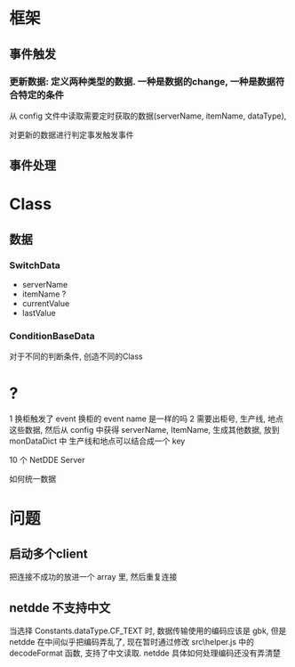 # 框架

## 事件触发

### 更新数据: 定义两种类型的数据. 一种是数据的change, 一种是数据符合特定的条件

从 config 文件中读取需要定时获取的数据(serverName, itemName, dataType), 

对更新的数据进行判定事发触发事件


## 事件处理



# Class

## 数据

### SwitchData

- serverName
- itemName ?
- currentValue
- lastValue

### ConditionBaseData

对于不同的判断条件, 创造不同的Class



# ?
1 换柜触发了 event
换柜的 event name 是一样的吗
2 需要出柜号, 生产线, 地点这些数据, 然后从 config 中获得 serverName, ItemName, 生成其他数据, 放到 monDataDict 中
生产线和地点可以结合成一个 key

10 个 NetDDE Server

如何统一数据



# 问题

## 启动多个client
把连接不成功的放进一个 array 里, 然后重复连接

## netdde 不支持中文

当选择 Constants.dataType.CF_TEXT 时, 数据传输使用的编码应该是 gbk, 但是 netdde 在中间似乎把编码弄乱了, 现在暂时通过修改 src\helper.js 中的 decodeFormat 函数, 支持了中文读取. netdde 具体如何处理编码还没有弄清楚 